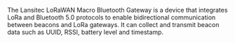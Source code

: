 The Lansitec LoRaWAN Macro Bluetooth Gateway is a device that integrates LoRa and Bluetooth 5.0 protocols to enable bidirectional communication between beacons and LoRa gateways. It can collect and transmit beacon data such as UUID, RSSI, battery level and timestamp.
